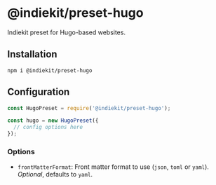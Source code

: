 # @indiekit/preset-hugo

Indiekit preset for Hugo-based websites.

## Installation

`npm i @indiekit/preset-hugo`

## Configuration

```js
const HugoPreset = require('@indiekit/preset-hugo');

const hugo = new HugoPreset({
  // config options here
});
```

### Options

- `frontMatterFormat`: Front matter format to use (`json`, `toml` or `yaml`). _Optional_, defaults to `yaml`.
